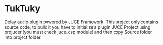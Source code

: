 # TukTuky
Delay audio plugin powered by JUCE Framework.
This project only contains source code, to build it you have to initialize a plugin JUCE Project using projucer
(you must check juce_dsp module) and then copy Source folder into project folder.